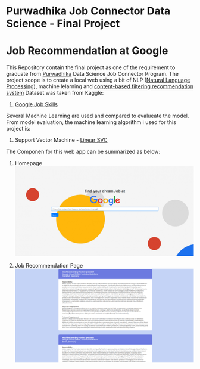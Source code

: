 # Purwadhika Job Connector Data Science - Final Project
# Job Recommendation at Google

This Repository contain the final project as one of the requirement to graduate from [Purwadhika](https://purwadhika.com/jc-data-science) Data Science Job Connector Program. The project scope is to create a local web using a bit of NLP ([Natural Language Processing](https://en.wikipedia.org/wiki/Natural_language_processing)), machine lelarning and [content-based filtering recommendation system](https://en.wikipedia.org/wiki/Recommender_system#Content-based_filtering) 
Dataset was taken from Kaggle:
1. [Google Job Skills](https://github.com/lindaandiyani/Final_Project)

Several Machine Learning are used and compared to evalueate the model. From model evaluation, the machine learning algorithm i used for this project is:

1. Support Vector Machine - [Linear SVC](https://scikit-learn.org/stable/modules/generated/sklearn.svm.LinearSVC.html)

The Componen for this web app can be summarized as below:

1. Homepage
![Image](./readme/Homepage.PNG)

2. Job Recommendation Page
![Image](./readme/recommendation-page.PNG)
